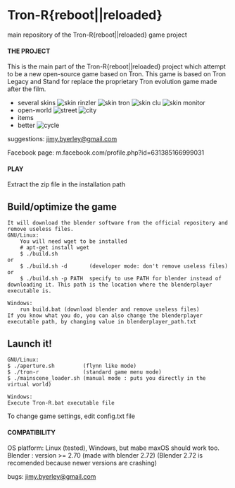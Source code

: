 # Tron-R{reboot||reloaded}
main repository of the Tron-R{reboot||reloaded} game project


#### THE PROJECT

This is the main part of the Tron-R{reboot||reloaded} project which attempt to be a new open-source game 
based on Tron. This game is based on Tron Legacy and Stand for replace the proprietary Tron evolution game 
made after the film.

- several skins
![skin rinzler](screenshots/rinzler-back.png) ![skin tron](screenshots/tron-side.png)
![skin clu](screenshots/clu-side.png) ![skin monitor](screenshots/monitor-back.png)
- open-world 
![street](screenshots/street.png) ![city](screenshots/city.png)
- items
- better
![cycle](screenshots/cycle_on_grid.png)

suggestions: jimy.byerley@gmail.com

Facebook page: m.facebook.com/profile.php?id=631385166999031

#### PLAY

Extract the zip file in the installation path

Build/optimize the game
-----------------------

	It will download the blender software from the official repository and remove useless files.
	GNU/Linux: 
		You will need wget to be installed
		# apt-get install wget
		$ ./build.sh
	or
		$ ./build.sh -d       (developer mode: don't remove useless files)
	or
		$ ./build.sh -p PATH  specify to use PATH for blender instead of downloading it. This path is the location where the blenderplayer executable is.

	Windows:
		run build.bat (download blender and remove useless files)
	If you know what you do, you can also change the blenderplayer executable path, by changing value in blenderplayer_path.txt

Launch it!
----------
	GNU/Linux:
	$ ./aperture.sh         (flynn like mode)
	$ ./tron-r              (standard game menu mode)
	$ ./mainscene_loader.sh (manual mode : puts you directly in the virtual world)

	Windows:
	Execute Tron-R.bat executable file

To change game settings, edit config.txt file



#### COMPATIBILITY

OS platform: Linux (tested), Windows, but mabe maxOS should work too.
Blender :  version >= 2.70  (made with blender 2.72)
(Blender 2.72 is recomended because newer versions are crashing)

bugs: jimy.byerley@gmail.com

